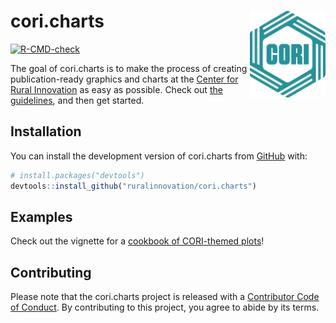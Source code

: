 
<!-- README.md is generated from README.Rmd. Please edit that file -->

# cori.charts <a href='https://ruralinnovation.github.io/cori.charts/'><img src='man/figures/logo.png' align="right" height="139" /></a>

<!-- badges: start -->

[![R-CMD-check](https://github.com/ruralinnovation/cori.charts/actions/workflows/R-CMD-check.yaml/badge.svg)](https://github.com/ruralinnovation/cori.charts/actions/workflows/R-CMD-check.yaml)
<!-- badges: end -->

The goal of cori.charts is to make the process of creating
publication-ready graphics and charts at the [Center for Rural
Innovation](https://ruralinnovation.us/) as easy as possible. Check out
[the
guidelines](https://www.figma.com/file/gaAFFK9UHvs4baFXDlOKKR/CORI-Design-Guideline?node-id=51%3A264),
and then get started.

## Installation

You can install the development version of cori.charts from
[GitHub](https://github.com/) with:

``` r
# install.packages("devtools")
devtools::install_github("ruralinnovation/cori.charts")
```

## Examples

Check out the vignette for a [cookbook of CORI-themed
plots](https://ruralinnovation.github.io/cori.charts/articles/cookbook.html)!

## Contributing

Please note that the cori.charts project is released with a [Contributor
Code of
Conduct](https://contributor-covenant.org/version/2/1/CODE_OF_CONDUCT.html).
By contributing to this project, you agree to abide by its terms.
